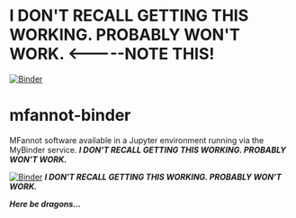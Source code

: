 # I DON'T RECALL GETTING THIS WORKING. PROBABLY WON'T WORK. <-----NOTE THIS!

[![Binder](https://mybinder.org/badge.svg)](https://mybinder.org/v2/gh/fomightez/mfannot-binder/master?filepath=index.ipynb)

# mfannot-binder
MFannot software available in a Jupyter environment running via the MyBinder service.
***I DON'T RECALL GETTING THIS WORKING. PROBABLY WON'T WORK.***

[![Binder](https://mybinder.org/badge.svg)](https://mybinder.org/v2/gh/fomightez/mfannot-binder/master?filepath=index.ipynb)
***I DON'T RECALL GETTING THIS WORKING. PROBABLY WON'T WORK.***

***Here be dragons...***
